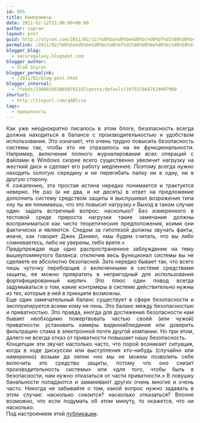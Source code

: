```yaml
---
id: 995
title: Компромисы
date: 2011-02-12T21:08:00+00:00
author: sapran
layout: post
guid: http://styran.com/2011/02/12/%d0%ba%d0%be%d0%bc%d0%bf%d1%80%d0%be%d0%bc%d0%b8%d1%81%d1%8b/
permalink: /2011/02/%d0%ba%d0%be%d0%bc%d0%bf%d1%80%d0%be%d0%bc%d0%b8%d1%81%d1%8b/
blogger_blog:
  - securegalaxy.blogspot.com
blogger_author:
  - Vlad Styran
blogger_permalink:
  - /2011/02/blog-post.html
blogger_internal:
  - /feeds/3388835630659782197/posts/default/1075378667619997980
shorturl:
  - http://tinyurl.com/q48lcse
tags:
  - приватность
---
```

<div style="text-align: justify;">
  Как уже неоднократно писалось в этом блоге, безопасность всегда должна находиться в балансе с производительностью и удобством использования. Это означает, что очень трудно повысить безопасность системы так, чтобы это не отразилось на ее функциональности. Например, включение полного журналирования всех операций с файлами в Windows скорее всего существенно увеличит нагрузку на жесткий диск и сделает его работу медленнее. Поэтому всегда нужно находить золотую середину и не перегибать палку ни в одну, ни в другую сторону.
</div>

<div style="text-align: justify;">
</div>

<div style="text-align: justify;">
  К сожалению, эта простая истина нередко понимается и трактуется неверно. Не раз (и не два, и не десять) в ответ на предложение дополнить систему средством защиты я выслушивал возражения типа &#171;ну ты же понимаешь, что это повысит нагрузку.&#187; Выход в таком случае один: задать встречный вопрос: насколько? Без измеренного в тестовой среде прироста нагрузки такие замечания должны восприниматься как чисто теоретические предположения, коими они фактически и являются. Следом за гипотезой должны звучать факты, иначе, как говорит Джек Дэниел, &#171;мы будем считать, что вы либо сомневаетесь, либо не уверены, либо врете.&#187;
</div>

<div style="text-align: justify;">
</div>

<div style="text-align: justify;">
  Предупреждая еще одно распространенное заблуждение на тему вышеупомянутого баланса: отключив весь функционал системы вы не сделаете ее абсолютно безопасной. Зато нередко бывает так, что всего лишь чуточку переборщив с включенными в системе средствами защиты, ее можно превратить в непригодный для использования фортифицированный кирпич. Это плюс один повод всегда задумываться о том, какие контрмеры в системе действительно нужны из тех, которые в ней в принципе возможны.
</div>

<div style="text-align: justify;">
</div>

<div style="text-align: justify;">
  Еще один замечательный баланс существует в сфере безопасности и эксплуатируется всеми кому не лень. Это баланс между безопасностью и приватностью. Это правда, иногда для достижения безопасности нам бывает необходимо пожертвовать частью своей (или чужой) приватности: установить камеры видеонаблюдения или доверить фильтрацию спама в электронной почте другой компании. Но при этом, далего не всегда отказ от приватности повышает нашу безопасность.
</div>

<div style="text-align: justify;">
</div>

<div style="text-align: justify;">
  Концепции эти звучат настолько часто, что порой возникает ситуация, когда в ходе дискуссии или выступления кто-нибудь (случайно или намеренно) возьми да ляпни &#171;но мы не можем позволить себе включить это средство защиты, потому что оно снизит производительность системы&#187; или &#171;для того, чтобы быть в безопасности, нам нужно отказаться от части приватности.&#187; В ловушку банальности попадаются и заманивают других очень многие и очень часто. Никогда не забывайте о том, какой вопрос нужно задавать в этом случае: насколько снизится? насколько отказаться? Вполне возможно, что если подумать об этом минуту, то окажется, что ни насколько.
</div>

<div style="text-align: justify;">
</div>

<div style="text-align: justify;">
  Под настроением этой <a href="http://www.juliansanchez.com/2011/02/04/the-trouble-with-balance-metaphors/">публикации</a>.
</div>

<div class="addtoany_share_save_container addtoany_content_bottom">
  <div class="a2a_kit a2a_kit_size_32 addtoany_list a2a_target" id="wpa2a_146">
    <a class="a2a_button_facebook" href="http://www.addtoany.com/add_to/facebook?linkurl=https%3A%2F%2Fblog.styran.com%2F2011%2F02%2F%25d0%25ba%25d0%25be%25d0%25bc%25d0%25bf%25d1%2580%25d0%25be%25d0%25bc%25d0%25b8%25d1%2581%25d1%258b%2F&linkname=%D0%9A%D0%BE%D0%BC%D0%BF%D1%80%D0%BE%D0%BC%D0%B8%D1%81%D1%8B" title="Facebook" rel="nofollow" target="_blank"></a><a class="a2a_button_twitter" href="http://www.addtoany.com/add_to/twitter?linkurl=https%3A%2F%2Fblog.styran.com%2F2011%2F02%2F%25d0%25ba%25d0%25be%25d0%25bc%25d0%25bf%25d1%2580%25d0%25be%25d0%25bc%25d0%25b8%25d1%2581%25d1%258b%2F&linkname=%D0%9A%D0%BE%D0%BC%D0%BF%D1%80%D0%BE%D0%BC%D0%B8%D1%81%D1%8B" title="Twitter" rel="nofollow" target="_blank"></a><a class="a2a_button_google_plus" href="http://www.addtoany.com/add_to/google_plus?linkurl=https%3A%2F%2Fblog.styran.com%2F2011%2F02%2F%25d0%25ba%25d0%25be%25d0%25bc%25d0%25bf%25d1%2580%25d0%25be%25d0%25bc%25d0%25b8%25d1%2581%25d1%258b%2F&linkname=%D0%9A%D0%BE%D0%BC%D0%BF%D1%80%D0%BE%D0%BC%D0%B8%D1%81%D1%8B" title="Google+" rel="nofollow" target="_blank"></a><a class="a2a_button_linkedin" href="http://www.addtoany.com/add_to/linkedin?linkurl=https%3A%2F%2Fblog.styran.com%2F2011%2F02%2F%25d0%25ba%25d0%25be%25d0%25bc%25d0%25bf%25d1%2580%25d0%25be%25d0%25bc%25d0%25b8%25d1%2581%25d1%258b%2F&linkname=%D0%9A%D0%BE%D0%BC%D0%BF%D1%80%D0%BE%D0%BC%D0%B8%D1%81%D1%8B" title="LinkedIn" rel="nofollow" target="_blank"></a><a class="a2a_dd addtoany_share_save" href="https://www.addtoany.com/share"></a>
  </div>
</div>